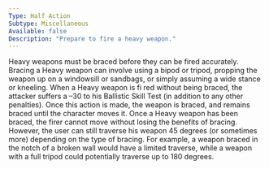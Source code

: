 ```yaml
---
Type: Half Action
Subtype: Miscellaneous
Available: false
Description: "Prepare to fire a heavy weapon."
---
```

Heavy weapons must be braced before they can be fired accurately. Bracing a Heavy weapon can involve using a bipod or tripod, propping the weapon up on a windowsill or sandbags, or simply assuming a wide stance or kneeling. When a Heavy weapon is fi red without being braced, the attacker suffers a –30 to his Ballistic Skill Test (in addition to any other penalties). Once this action is made, the weapon is braced, and remains braced until the character moves it. Once a Heavy weapon has been braced, the firer cannot move without losing the benefits of bracing. However, the user can still traverse his weapon 45 degrees (or sometimes more) depending on the
type of bracing. For example, a weapon braced in the notch of a broken wall would have a limited traverse, while a weapon with a full tripod could potentially traverse up to 180 degrees.